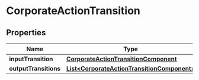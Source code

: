 
# CorporateActionTransition

## Properties
Name | Type | Description | Notes
------------ | ------------- | ------------- | -------------
**inputTransition** | [**CorporateActionTransitionComponent**](CorporateActionTransitionComponent.md) |  |  [optional]
**outputTransitions** | [**List&lt;CorporateActionTransitionComponent&gt;**](CorporateActionTransitionComponent.md) |  |  [optional]



